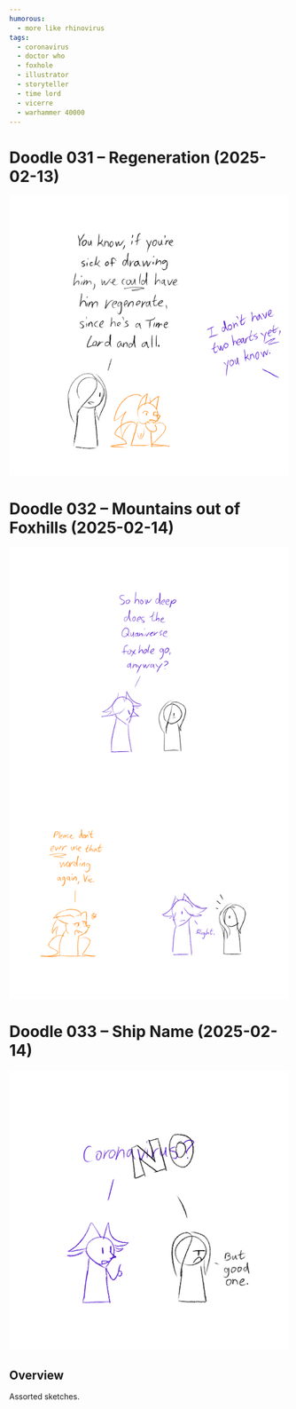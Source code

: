 ```yaml
---
humorous:
  - more like rhinovirus
tags:
  - coronavirus
  - doctor who
  - foxhole
  - illustrator
  - storyteller
  - time lord
  - vicerre
  - warhammer 40000
---
```


# Doodle 031 – Regeneration (2025-02-13)

<img src="assets/2025-02-13_image-282.png">

# Doodle 032 – Mountains out of Foxhills (2025-02-14)

<img src="assets/2025-02-14_image-284.png">

# Doodle 033 – Ship Name (2025-02-14)

<img src="assets/2025-02-14_image-285.png">

## Overview

Assorted sketches.
